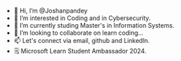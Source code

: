 - 👋 Hi, I’m @Joshanpandey
- 👀 I’m interested in Coding and in Cybersecurity.
- 🌱 I’m currently studing Master's in Information Systems.
- 💞️ I’m looking to collaborate on learn coding...
- 📫 Let's connect via email, github and Linkedln.
- 🗒️  Microsoft Learn Student Ambassador 2024.

<!---
Joshanpandey/Joshanpandey is a ✨ special ✨ repository because its `README.md` (this file) appears on your GitHub profile.
You can click the Preview link to take a look at your changes.
--->
